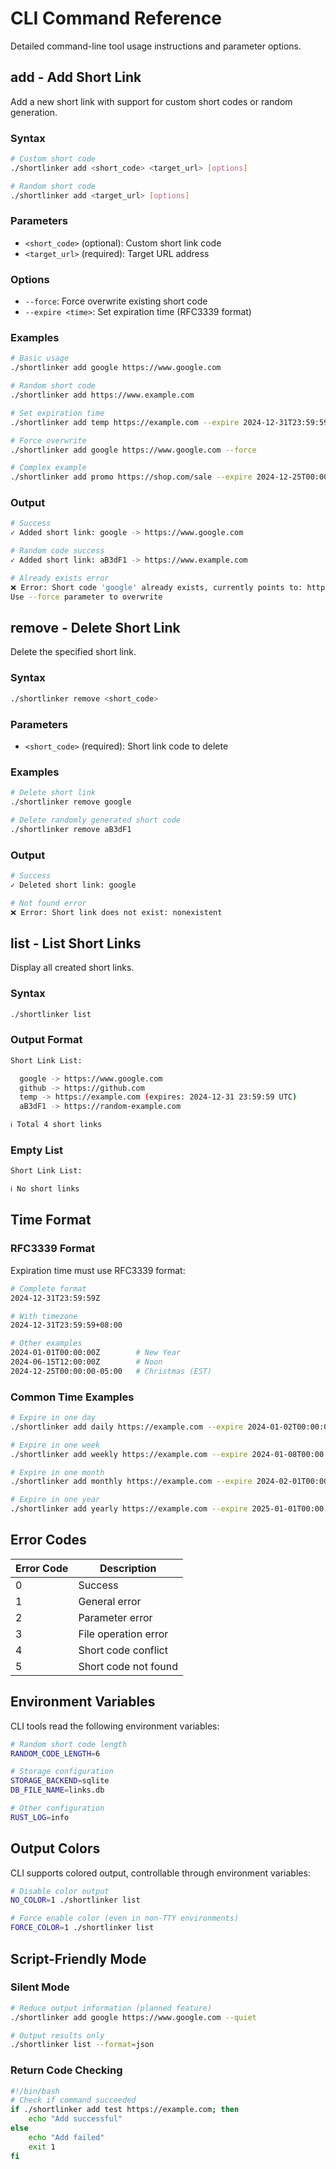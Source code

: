 # CLI Command Reference

Detailed command-line tool usage instructions and parameter options.

## add - Add Short Link

Add a new short link with support for custom short codes or random generation.

### Syntax

```bash
# Custom short code
./shortlinker add <short_code> <target_url> [options]

# Random short code
./shortlinker add <target_url> [options]
```

### Parameters

- `<short_code>` (optional): Custom short link code
- `<target_url>` (required): Target URL address

### Options

- `--force`: Force overwrite existing short code
- `--expire <time>`: Set expiration time (RFC3339 format)

### Examples

```bash
# Basic usage
./shortlinker add google https://www.google.com

# Random short code
./shortlinker add https://www.example.com

# Set expiration time
./shortlinker add temp https://example.com --expire 2024-12-31T23:59:59Z

# Force overwrite
./shortlinker add google https://www.google.com --force

# Complex example
./shortlinker add promo https://shop.com/sale --expire 2024-12-25T00:00:00Z
```

### Output

```bash
# Success
✓ Added short link: google -> https://www.google.com

# Random code success
✓ Added short link: aB3dF1 -> https://www.example.com

# Already exists error
❌ Error: Short code 'google' already exists, currently points to: https://www.google.com
Use --force parameter to overwrite
```

## remove - Delete Short Link

Delete the specified short link.

### Syntax

```bash
./shortlinker remove <short_code>
```

### Parameters

- `<short_code>` (required): Short link code to delete

### Examples

```bash
# Delete short link
./shortlinker remove google

# Delete randomly generated short code
./shortlinker remove aB3dF1
```

### Output

```bash
# Success
✓ Deleted short link: google

# Not found error
❌ Error: Short link does not exist: nonexistent
```

## list - List Short Links

Display all created short links.

### Syntax

```bash
./shortlinker list
```

### Output Format

```bash
Short Link List:

  google -> https://www.google.com
  github -> https://github.com
  temp -> https://example.com (expires: 2024-12-31 23:59:59 UTC)
  aB3dF1 -> https://random-example.com

ℹ Total 4 short links
```

### Empty List

```bash
Short Link List:

ℹ No short links
```

## Time Format

### RFC3339 Format

Expiration time must use RFC3339 format:

```bash
# Complete format
2024-12-31T23:59:59Z

# With timezone
2024-12-31T23:59:59+08:00

# Other examples
2024-01-01T00:00:00Z        # New Year
2024-06-15T12:00:00Z        # Noon
2024-12-25T00:00:00-05:00   # Christmas (EST)
```

### Common Time Examples

```bash
# Expire in one day
./shortlinker add daily https://example.com --expire 2024-01-02T00:00:00Z

# Expire in one week
./shortlinker add weekly https://example.com --expire 2024-01-08T00:00:00Z

# Expire in one month
./shortlinker add monthly https://example.com --expire 2024-02-01T00:00:00Z

# Expire in one year
./shortlinker add yearly https://example.com --expire 2025-01-01T00:00:00Z
```

## Error Codes

| Error Code | Description |
|------------|-------------|
| 0 | Success |
| 1 | General error |
| 2 | Parameter error |
| 3 | File operation error |
| 4 | Short code conflict |
| 5 | Short code not found |

## Environment Variables

CLI tools read the following environment variables:

```bash
# Random short code length
RANDOM_CODE_LENGTH=6

# Storage configuration
STORAGE_BACKEND=sqlite
DB_FILE_NAME=links.db

# Other configuration
RUST_LOG=info
```

## Output Colors

CLI supports colored output, controllable through environment variables:

```bash
# Disable color output
NO_COLOR=1 ./shortlinker list

# Force enable color (even in non-TTY environments)
FORCE_COLOR=1 ./shortlinker list
```

## Script-Friendly Mode

### Silent Mode

```bash
# Reduce output information (planned feature)
./shortlinker add google https://www.google.com --quiet

# Output results only
./shortlinker list --format=json
```

### Return Code Checking

```bash
#!/bin/bash
# Check if command succeeded
if ./shortlinker add test https://example.com; then
    echo "Add successful"
else
    echo "Add failed"
    exit 1
fi
```
